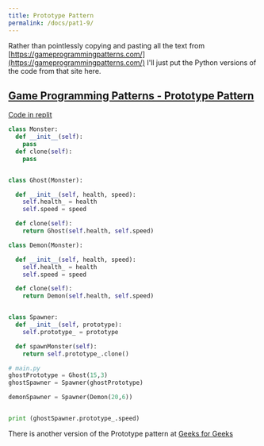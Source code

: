 ```yaml
---
title: Prototype Pattern
permalink: /docs/pat1-9/
---
```


Rather than pointlessly copying and pasting all the text from [https://gameprogrammingpatterns.com/](https://gameprogrammingpatterns.com/) I'll just put the Python versions of the code from that site here.  

## [Game Programming Patterns - Prototype Pattern](https://gameprogrammingpatterns.com/prototype.html)

[Code in replit](https://repl.it/@andyguest/pyPrototypeGPP)  


```python
class Monster:
  def __init__(self):
    pass
  def clone(self):
    pass


class Ghost(Monster):

  def __init__(self, health, speed):
    self.health_ = health
    self.speed = speed

  def clone(self):
    return Ghost(self.health, self.speed)

class Demon(Monster):

  def __init__(self, health, speed):
    self.health_ = health
    self.speed = speed

  def clone(self):
    return Demon(self.health, self.speed)


class Spawner:
  def __init__(self, prototype):
    self.prototype_ = prototype

  def spawnMonster(self):
    return self.prototype_.clone()
```

```python
# main.py
ghostPrototype = Ghost(15,3)
ghostSpawner = Spawner(ghostPrototype)

demonSpawner = Spawner(Demon(20,6))


print (ghostSpawner.prototype_.speed)
```

There is another version of the Prototype pattern at [Geeks for Geeks](https://www.geeksforgeeks.org/prototype-method-python-design-patterns/)  

